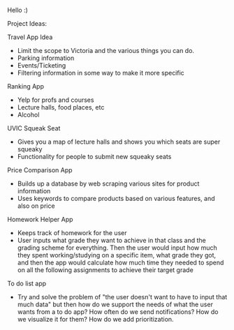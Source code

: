 Hello :)





Project Ideas:

Travel App Idea
- Limit the scope to Victoria and the various things you can do.
- Parking information
- Events/Ticketing
- Filtering information in some way to make it more specific

Ranking App
- Yelp for profs and courses
- Lecture halls, food places, etc
- Alcohol

UVIC Squeak Seat
- Gives you a map of lecture halls and shows you which seats are super squeaky
- Functionality for people to submit new squeaky seats

Price Comparison App
- Builds up a database by web scraping various sites for product information
- Uses keywords to compare products based on various features, and also on price

Homework Helper App
- Keeps track of homework for the user
- User inputs what grade they want to achieve in that class and the grading scheme for everything. Then the user would input how much they spent working/studying on a specific item, what grade they got, and then the app would calculate how much time they needed to spend on all the following assignments to achieve their target grade

To do list app
- Try and solve the problem of "the user doesn't want to have to input that much data" but then how do we support the needs of what the user wants from a to do app? How often do we send notifications? How do we visualize it for them? How do we add prioritization.




